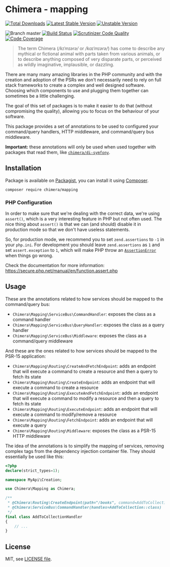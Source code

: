 # Chimera - mapping

[![Total Downloads](https://img.shields.io/packagist/dt/chimera/mapping.svg?style=flat-square)](https://packagist.org/packages/chimera/mapping)
[![Latest Stable Version](https://img.shields.io/packagist/v/chimera/mapping.svg?style=flat-square)](https://packagist.org/packages/chimera/mapping)
[![Unstable Version](https://img.shields.io/packagist/vpre/chimera/mapping.svg?style=flat-square)](https://packagist.org/packages/chimera/mapping)

![Branch master](https://img.shields.io/badge/branch-master-brightgreen.svg?style=flat-square)
[![Build Status](https://img.shields.io/travis/com/chimeraphp/mapping/master.svg?style=flat-square)](http://travis-ci.com/chimeraphp/mapping)
[![Scrutinizer Code Quality](https://img.shields.io/scrutinizer/g/chimeraphp/mapping/master.svg?style=flat-square)](https://scrutinizer-ci.com/g/chimeraphp/mapping/?branch=master)
[![Code Coverage](https://img.shields.io/scrutinizer/coverage/g/chimeraphp/mapping/master.svg?style=flat-square)](https://scrutinizer-ci.com/g/chimeraphp/mapping/?branch=master)

> The term Chimera (_/kɪˈmɪərə/_ or _/kaɪˈmɪərə/_) has come to describe any
mythical or fictional animal with parts taken from various animals, or to
describe anything composed of very disparate parts, or perceived as wildly
imaginative, implausible, or dazzling.

There are many many amazing libraries in the PHP community and with the creation
and adoption of the PSRs we don't necessarily need to rely on full stack
frameworks to create a complex and well designed software. Choosing which
components to use and plugging them together can sometimes be a little
challenging.

The goal of this set of packages is to make it easier to do that (without
compromising the quality), allowing you to focus on the behaviour of your
software.

This package provides a set of annotations to be used to configured your
command/query handlers, HTTP middleware, and command/query bus middleware.

**Important:** these annotations will only be used when used together with
packages that read them, like [`chimera/di-symfony`](https://github.com/chimeraphp/di-symfony).

## Installation

Package is available on [Packagist](http://packagist.org/packages/chimera/mapping),
you can install it using [Composer](http://getcomposer.org).

```shell
composer require chimera/mapping
```

### PHP Configuration

In order to make sure that we're dealing with the correct data, we're using `assert()`,
which is a very interesting feature in PHP but not often used. The nice thing
about `assert()` is that we can (and should) disable it in production mode so
that we don't have useless statements.

So, for production mode, we recommend you to set `zend.assertions` to `-1` in your `php.ini`.
For development you should leave `zend.assertions` as `1` and set `assert.exception` to `1`, which
will make PHP throw an [`AssertionError`](https://secure.php.net/manual/en/class.assertionerror.php)
when things go wrong.

Check the documentation for more information: https://secure.php.net/manual/en/function.assert.php

## Usage

These are the annotations related to how services should be mapped to the
command/query bus:

* `Chimera\Mapping\ServiceBus\CommandHandler`: exposes the class as
a command handler
* `Chimera\Mapping\ServiceBus\QueryHandler`: exposes the class as
a query handler
* `Chimera\Mapping\ServiceBus\Middleware`: exposes the class as
a command/query middleware

And these are the ones related to how services should be mapped to the
PSR-15 application:

* `Chimera\Mapping\Routing\CreateAndFetchEndpoint`: adds an endpoint
that will execute a command to create a resource and then a query to fetch
its state
* `Chimera\Mapping\Routing\CreateEndpoint`: adds an endpoint
that will execute a command to create a resource
* `Chimera\Mapping\Routing\ExecuteAndFetchEndpoint`: adds an endpoint
that will execute a command to modify a resource and then a query to fetch
its state
* `Chimera\Mapping\Routing\ExecuteEndpoint`: adds an endpoint
that will execute a command to modify/remove a resource
* `Chimera\Mapping\Routing\FetchEndpoint`: adds an endpoint
that will execute a query
* `Chimera\Mapping\Routing\Middleware`: exposes the class as
a PSR-15 HTTP middleware

The idea of the annotations is to simplify the mapping of services, removing
complex tags from the dependency injection container file. They should essentially
be used like this:

```php
<?php
declare(strict_types=1);

namespace MyApi\Creation;

use Chimera\Mapping as Chimera;

/**
 * @Chimera\Routing\CreateEndpoint(path="/books", command=AddToCollection::class, name="book.create", redirectTo="book.fetch_one")
 * @Chimera\ServiceBus\CommandHandler(handles=AddToCollection::class)
 */
final class AddToCollectionHandler
{
    // ...
}
```

## License

MIT, see [LICENSE file](https://github.com/chimeraphp/mapping/blob/master/LICENSE).
